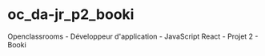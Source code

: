 # oc_da-jr_p2_booki
Openclassrooms - Développeur d'application - JavaScript React - Projet 2 - Booki
